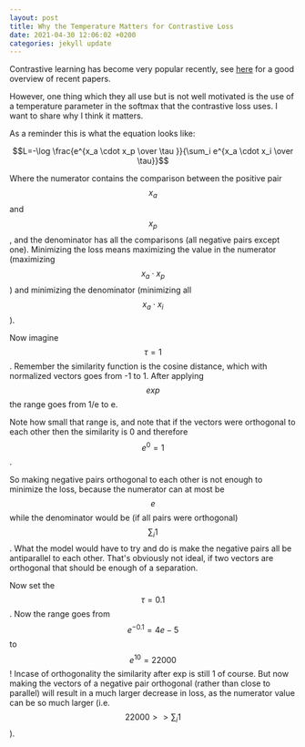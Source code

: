 ```yaml
---
layout: post
title: Why the Temperature Matters for Contrastive Loss 
date: 2021-04-30 12:06:02 +0200
categories: jekyll update
---
```


Contrastive learning has become very popular recently, see [here](https://github.com/HobbitLong/PyContrast/blob/master/AWESOME_CONTRASTIVE_LEARNING.md) for a good overview of recent papers.

However, one thing which they all use but is not well motivated is the use of a temperature parameter in the softmax that the contrastive loss uses. I want to share why I think it matters.

As a reminder this is what the equation looks like:

$$L=-\log \frac{e^{x_a \cdot x_p \over \tau }}{\sum_i e^{x_a \cdot x_i \over \tau}}$$

Where the numerator contains the comparison between the positive pair $$x_a$$ and $$x_p$$, and the denominator has all the comparisons (all negative pairs except one). Minimizing the loss means maximizing the value in the numerator (maximizing $$x_a \cdot x_p$$) and minimizing the denominator (minimizing all $$x_a \cdot x_i$$).

Now imagine $$\tau=1$$. Remember the similarity function is the cosine distance, which with normalized vectors goes from -1 to 1. After applying $$exp$$ the range goes from 1/e to e.

Note how small that range is, and note that if the vectors were orthogonal to each other then the similarity is 0 and therefore $$e^{0}=1$$.

So making negative pairs orthogonal to each other is not enough to minimize the loss, because the numerator can at most be $$e$$ while the denominator would be (if all pairs were orthogonal) $$\sum_i 1$$. What the model would have to try and do is make the negative pairs all be antiparallel to each other. That's obviously not ideal, if two vectors are orthogonal that should be enough of a separation.

Now set the $$\tau=0.1$$. Now the range goes from $$e^{-0.1}=4e-5$$ to $$e^{10}=22000$$ ! Incase of orthogonality the similarity after exp is still 1 of course. But now making the vectors of a negative pair orthogonal (rather than close to parallel) will result in a much larger decrease in loss, as the numerator value can be so much larger (i.e. $$22000 >> \sum_i 1$$).
